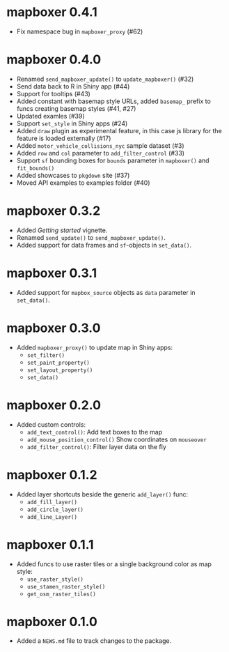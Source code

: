 # mapboxer 0.4.1

* Fix namespace bug in `mapboxer_proxy` (#62)

# mapboxer 0.4.0

* Renamed `send_mapboxer_update()` to `update_mapboxer()` (#32)
* Send data back to R in Shiny app (#44)
* Support for tooltips (#43)
* Added constant with basemap style URLs, added `basemap_` prefix to funcs creating basemap styles (#41, #27)
* Updated examles (#39)
* Support `set_style` in Shiny apps (#24)
* Added `draw` plugin as experimental feature, in this case js library for the feature is loaded externally (#17)
* Added `motor_vehicle_collisions_nyc` sample dataset (#3)
* Added `row` and `col` parameter to `add_filter_control` (#33)
* Support `sf` bounding boxes for `bounds` parameter in `mapboxer()` and `fit_bounds()`
* Added showcases to `pkgdown` site (#37)
* Moved API examples to examples folder (#40)

# mapboxer 0.3.2

* Added _Getting started_ vignette.
* Renamed `send_update()` to `send_mapboxer_update()`.
* Added support for data frames and `sf`-objects in `set_data()`.

# mapboxer 0.3.1

* Added support for `mapbox_source` objects as `data` parameter in `set_data()`.

# mapboxer 0.3.0

* Added `mapboxer_proxy()` to update map in Shiny apps:
    - `set_filter()`
    - `set_paint_property()`
    - `set_layout_property()`
    - `set_data()`

# mapboxer 0.2.0

* Added custom controls:
    - `add_text_control()`: Add text boxes to the map
    - `add_mouse_position_control()` Show coordinates on `mouseover`
    - `add_filter_control()`: Filter layer data on the fly

# mapboxer 0.1.2

* Added layer shortcuts beside the generic `add_layer()` func:
    - `add_fill_layer()`
    - `add_circle_layer()`
    - `add_line_Layer()`

# mapboxer 0.1.1

* Added funcs to use raster tiles or a single background color as map style:
    - `use_raster_style()`
    - `use_stamen_raster_style()`
    - `get_osm_raster_tiles()`

# mapboxer 0.1.0

* Added a `NEWS.md` file to track changes to the package.
